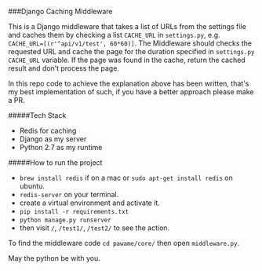 ###Django Caching Middleware

This is a Django middleware that takes a list of URLs from the settings file and caches them by checking a
list `CACHE_URL` in `settings.py`, e.g. `CACHE_URL=[(r'^api/v1/test', 60*60)]`.
The Middleware should checks the requested URL and cache the page for the duration specified in `settings.py` `CACHE_URL` variable. 
If the page was found in the cache, return the cached result and don’t process the page.

In this repo code to achieve the explanation above has been written, that's my best implementation of such, 
if you have a better approach please make a PR.

#####Tech Stack
* Redis for caching
* Django as my server
* Python 2.7 as my runtime

#####How to run the project
* `brew install redis` if on a mac or `sudo apt-get install redis` on ubuntu.
* `redis-server` on your terminal.
* create a virtual environment and activate it.
* `pip install -r requirements.txt`
* `python manage.py runserver`
* then visit `/`, `/test1/`, `/test2/` to see the action.

To find the middleware code `cd pawame/core/` then open `middleware.py`.

May the python be with you.



